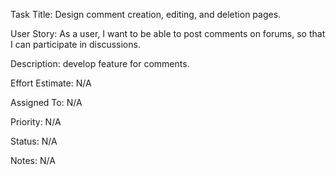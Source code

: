 Task Title: Design comment creation, editing, and deletion pages.

User Story: As a user, I want to be able to post comments on forums, so that I can participate in discussions.

Description: develop feature for comments.

Effort Estimate: N/A

Assigned To: N/A

Priority: N/A

Status: N/A

Notes: N/A
